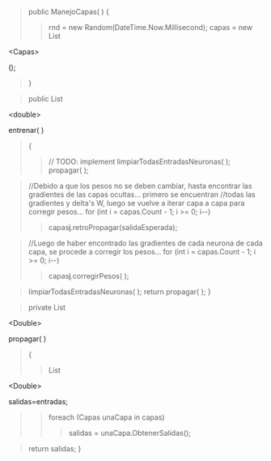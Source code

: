> public ManejoCapas( )
> {
> > rnd = new Random(DateTime.Now.Millisecond);
> > capas = new List

&lt;Capas&gt;

();

> }


> public List

&lt;double&gt;

 entrenar( )
> {
> > // TODO: implement
> > limpiarTodasEntradasNeuronas( );
> > propagar( );


> //Debido a que los pesos no se deben cambiar, hasta encontrar las gradientes de las capas ocultas... primero se encuentran
> //todas las gradientes y delta's W, luego se vuelve a iterar capa a capa para corregir pesos...
> for (int i = capas.Count - 1; i >= 0; i--)
> > capas[i](i.md).retroPropagar(salidaEsperada);


> //Luego de haber encontrado las gradientes de cada neurona de cada capa, se procede a corregir los pesos...
> for (int i = capas.Count - 1; i >= 0; i--)
> > capas[i](i.md).corregirPesos( );


> limpiarTodasEntradasNeuronas( );
> return propagar( );
> }

> private List

&lt;Double&gt;

 propagar( )
> {
> > List

&lt;Double&gt;

 salidas=entradas;
> > foreach (Capas unaCapa in capas)
> > > salidas = unaCapa.ObtenerSalidas();


> return salidas;
> }